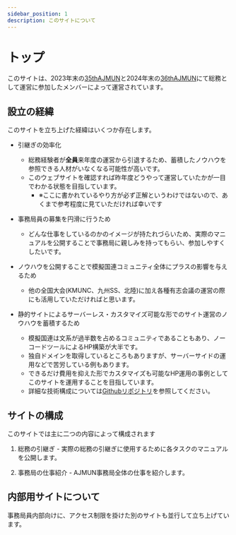 ```yaml
---
sidebar_position: 1
description: このサイトについて
---
```


# トップ

このサイトは、2023年末の[35thAJMUN](https://ajmun-35th.jimdosite.com/)と2024年末の[36thAJMUN](https://ajmun-36th.jimdosite.com/)にて総務として運営に参加したメンバーによって運営されています。

## 設立の経緯

このサイトを立ち上げた経緯はいくつか存在します。

- 引継ぎの効率化
  - 総務経験者が**全員**来年度の運営から引退するため、蓄積したノウハウを参照できる人材がいなくなる可能性が高いです。
  - このウェブサイトを確認すれば昨年度どうやって運営していたかが一目でわかる状態を目指しています。
    - ※ここに書かれているやり方が必ず正解というわけではないので、あくまで参考程度に見ていただければ幸いです

- 事務局員の募集を円滑に行うため
  - どんな仕事をしているのかのイメージが持たれづらいため、実際のマニュアルを公開することで事務局に親しみを持ってもらい、参加しやすくしたいです。

- ノウハウを公開することで模擬国連コミュニティ全体にプラスの影響を与えるため
  - 他の全国大会(KMUNC、九州SS、北陸)に加え各種有志会議の運営の際にも活用していただければと思います。

- 静的サイトによるサーバーレス・カスタマイズ可能な形でのサイト運営のノウハウを蓄積するため
  - 模擬国連は文系が過半数を占めるコミュニティであることもあり、ノーコードツールによるHP構築が大半です。
  - 独自ドメインを取得しているところもありますが、サーバーサイドの運用などで苦労している例もあります。
  - できるだけ費用を抑えた形でカスタマイズも可能なHP運用の事例としてこのサイトを運用することを目指しています。
  - 詳細な技術構成については[Githubリポジトリ](https://github.com/All-Japan-Model-United-Nations/mogi-re4lity.com)を参照してください。

## サイトの構成

このサイトでは主に二つの内容によって構成されます

1. 総務の引継ぎ - 実際の総務の引継ぎに使用するために各タスクのマニュアルを公開します。

2. 事務局の仕事紹介 - AJMUN事務局全体の仕事を紹介します。

## 内部用サイトについて

事務局員内部向けに、アクセス制限を掛けた別のサイトも並行して立ち上げています。

